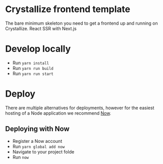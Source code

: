 # Crystallize frontend template
The bare minimum skeleton you need to get a frontend up and running on Crystallize. React SSR with Next.js

# Develop locally
* Run `yarn install`
* Run `yarn run build`
* Run `yarn run start`

# Deploy
There are multiple alternatives for deployments, however for the easiest hosting of a Node application we recommend [Now](https://zeit.co/now).

## Deploying with Now
* Register a Now account
* Run `yarn global add now`
* Navigate to your project folde
* Run `now`
